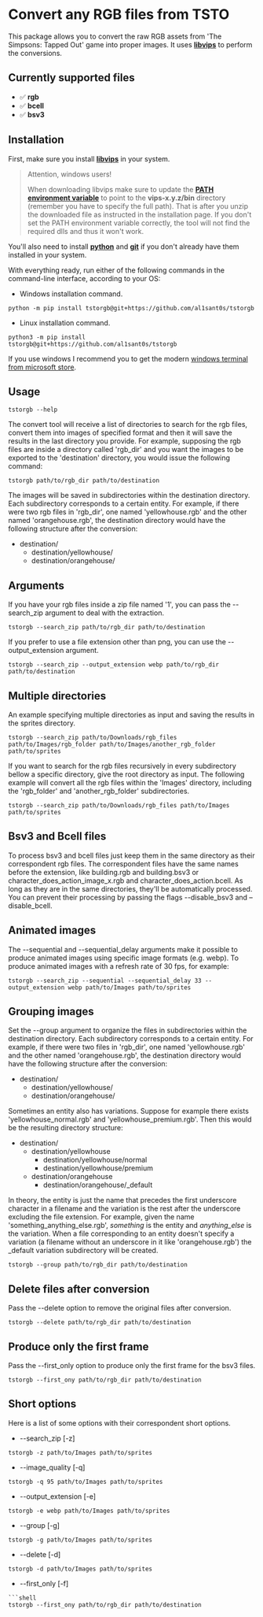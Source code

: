 # Convert any RGB files from TSTO

This package allows you to convert the raw RGB assets from 'The Simpsons: Tapped Out' game into proper images.
It uses [**libvips**](https://www.libvips.org/) to perform the conversions.

## Currently supported files

  * ✅ **rgb**
  * ✅ **bcell**
  * ✅ **bsv3**

## Installation

First, make sure you install [**libvips**](https://www.libvips.org/install.html) in your system.

> Attention, windows users!
> 
> When downloading libvips make sure to update the [**PATH environment variable**](https://learn.microsoft.com/en-us/previous-versions/office/developer/sharepoint-2010/ee537574(v=office.14)) to point to the **vips-x.y.z/bin** directory (remember you have to specify the full path). That is after you unzip the downloaded file as instructed in the installation page.
If you don't set the PATH environment variable correctly, the tool will not find the required dlls and thus it won't work.

You'll also need to install [**python**](https://www.python.org/downloads/)
and [**git**](https://git-scm.com/downloads) if you don't already have them installed in your system.

With everything ready, run either of the following commands in the command-line interface, according to your OS:

* Windows installation command.
```
python -m pip install tstorgb@git+https://github.com/al1sant0s/tstorgb
```
* Linux installation command.
```
python3 -m pip install tstorgb@git+https://github.com/al1sant0s/tstorgb
```

If you use windows I recommend you to get the modern [windows terminal from microsoft store](https://apps.microsoft.com/detail/9n0dx20hk701?hl).

## Usage

```
tstorgb --help
```

The convert tool will receive a list of directories to search for the rgb files, convert them into images of specified format and then
it will save the results in the last directory you provide. For example, supposing the rgb files are inside a directory called 'rgb_dir' and you want the images to be exported to the 'destination' directory, you would issue the following command:

```
tstorgb path/to/rgb_dir path/to/destination
```

The images will be saved in subdirectories within the destination directory. Each subdirectory corresponds to a certain entity. For example, if there were two rgb files in 'rgb_dir', one named
'yellowhouse.rgb' and the other named 'orangehouse.rgb', the destination directory would have the following structure after the conversion:

- destination/
  - destination/yellowhouse/
  - destination/orangehouse/

## Arguments

If you have your rgb files inside a zip file named '1', you can pass the --search_zip argument to deal with the extraction.

```
tstorgb --search_zip path/to/rgb_dir path/to/destination
```

If you prefer to use a file extension other than png, you can use the --output_extension argument.

```
tstorgb --search_zip --output_extension webp path/to/rgb_dir path/to/destination
```

## Multiple directories

An example specifying multiple directories as input and saving the results in the sprites directory.

```
tstorgb --search_zip path/to/Downloads/rgb_files path/to/Images/rgb_folder path/to/Images/another_rgb_folder path/to/sprites  
```

If you want to search for the rgb files recursively in every subdirectory bellow a specific directory, give the root directory as input. The following example will convert all the rgb files within the 'Images' directory,
including the 'rgb_folder' and 'another_rgb_folder' subdirectories.

```
tstorgb --search_zip path/to/Downloads/rgb_files path/to/Images path/to/sprites
```

## Bsv3 and Bcell files

To process bsv3 and bcell files just keep them in the same directory as their correspondent rgb files. The correspondent files have the same names before the extension, like building.rgb and building.bsv3 or character_does_action_image_x.rgb and character_does_action.bcell. As long as they are in the same directories, they'll be automatically processed. You can prevent their processing by passing the flags --disable_bsv3 and –disable_bcell. 

## Animated images

The --sequential and --sequential_delay arguments make it possible to produce animated images using specific image formats (e.g. webp). To produce animated images
with a refresh rate of 30 fps, for example:

```
tstorgb --search_zip --sequential --sequential_delay 33 --output_extension webp path/to/Images path/to/sprites
```

## Grouping images

Set the --group argument to organize the files in subdirectories within the destination directory.
Each subdirectory corresponds to a certain entity. For example, if there were two files in 'rgb_dir', one named
'yellowhouse.rgb' and the other named 'orangehouse.rgb', the destination directory would have the following structure after the conversion:

- destination/
  - destination/yellowhouse/
  - destination/orangehouse/

Sometimes an entity also has variations. Suppose for example there exists 'yellowhouse_normal.rgb' and 'yellowhouse_premium.rgb'. Then this would be the resulting directory structure:

- destination/
  - destination/yellowhouse
    - destination/yellowhouse/normal
    - destination/yellowhouse/premium
  - destination/orangehouse
    - destination/orangehouse/_default

In theory, the entity is just the name that precedes the first underscore character in a filename and the variation
is the rest after the underscore excluding the file extension.
For example, given the name 'something_anything_else.rgb', _something_ is the entity and _anything_else_ is the variation.
When a file corresponding to an entity doesn't specify a variation (a filename without an underscore in it like 'orangehouse.rgb') the _default variation subdirectory will be created.

```
tstorgb --group path/to/rgb_dir path/to/destination
```

## Delete files after conversion

Pass the --delete option to remove the original files after conversion.

```
tstorgb --delete path/to/rgb_dir path/to/destination
```

## Produce only the first frame

Pass the --first_only option to produce only the first frame for the bsv3 files.

```
tstorgb --first_ony path/to/rgb_dir path/to/destination
```

## Short options


Here is a list of some options with their correspondent short options.

* --search_zip [-z]
```shell
tstorgb -z path/to/Images path/to/sprites
```

* --image_quality [-q]
```shell
tstorgb -q 95 path/to/Images path/to/sprites
```

* --output_extension [-e]
 ```shell
tstorgb -e webp path/to/Images path/to/sprites
```

* --group [-g]
```shell
tstorgb -g path/to/Images path/to/sprites
```

* --delete [-d]
```shell
tstorgb -d path/to/Images path/to/sprites
```


* --first_only [-f]
```
```shell
tstorgb --first_ony path/to/rgb_dir path/to/destination
```
